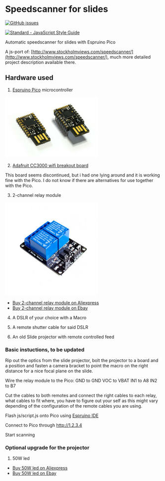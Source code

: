 # Speedscanner for slides
[![GitHub issues](https://img.shields.io/github/issues/marcusasplund/diascanner.svg)](https://github.com/marcusasplund/diascanner/issues)

[![Standard - JavaScript Style Guide](https://cdn.rawgit.com/feross/standard/master/badge.svg)](https://github.com/feross/standard)

Automatic speedscanner for slides with Espruino Pico

A js-port of: [http://www.stockholmviews.com/speedscanner/](http://www.stockholmviews.com/speedscanner/),
much more detailed project description available there. 

## Hardware used

1. [Espruino Pico](http://www.espruino.com/Pico) microcontroller

  ![Espruino Pico](/illustrations/Pico_angled.jpg)

2. [Adafruit CC3000 wifi breakout board](https://learn.adafruit.com/adafruit-cc3000-wifi/cc3000-breakout)
  
  This board seems discontinued, but i had one lying around and it is working fine with the Pico. I do not know if there are   alternatives for use together with the Pico.

3. 2-channel relay module

  ![2-channel relay module](/illustrations/relay.jpg)
  * [Buy 2-channel relay module on Aliexpress](https://www.aliexpress.com/wholesale?SearchText=2-channel+relay+module)
  * [Buy 2-channel relay module on Ebay](http://www.ebay.com/sch/i.html?_nkw=2+channel+relay+module)

4. A DSLR of your choice with a Macro

5. A remote shutter cable for said DSLR

6. An old Slide projector with remote controlled feed
### Basic instuctions, to be updated

Rip out the optics from the slide projector, bolt the projector to a board and a position and fasten a camera bracket to point the macro on the right distance for a nice focal plane on the slide.

Wire the relay module to the Pico:
GND to GND
VOC to VBAT
IN1 to A8
IN2 to B7

Cut the cables to both remotes and connect the right cables to each relay,
what cables to fit where, you have to figure out your self as this might vary depending of
the configuration of the remote cables you are using.

Flash js/script.js onto Pico using [Espruino IDE](http://www.espruino.com/Web+IDE)

Connect to Pico through http://1.2.3.4

Start scanning
### Optional upgrade for the projector
1. 50W led

  * [Buy 50W led on Aliexpress](https://www.aliexpress.com/wholesale?SearchText=50w+led+chip)
  * [Buy 50W led on Ebay](http://www.ebay.com/sch/i.html?_nkw=50w+led+chip)
